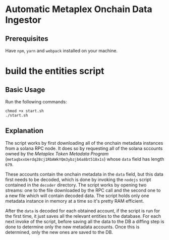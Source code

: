 # Automatic Metaplex Onchain Data Ingestor
## Prerequisites
Have `npm`, `yarn` and `webpack` installed on your machine.
# build the entities script
## Basic Usage
Run the following commands:
```
chmod +x start.sh
./start.sh
```
## Explanation
The script works by first downloading all of the onchain metadata instances from a solana RPC node.
It does so by requesting all of the solana sccounts owned by the _Metaplex Token Metadata Program_ (`metaqbxxUerdq28cj1RbAWkYQm3ybzjb6a8bt518x1s`) whose `data` field has length `679`.

These accounts contain the onchain metadata in the `data` field, but this data first needs to be decoded,
which is done by invoking the `nodejs` script contained in the `decoder` directory.
The script works by opening two streams: one to the file downloaded by the RPC call and the second one to a new file which will contain decoded data.
The script holds only one metadata instance in memory at a time so it's pretty RAM efficient.

After the `data` is decoded for each obtained account, if the script is run for the first time,  it just saves all the relevant entities to the database. For each next invoke of the script, before saving all the data to the DB a diffing step is done to determine only the new metadata accounts. Once this is determined, only the new ones are saved to the DB.